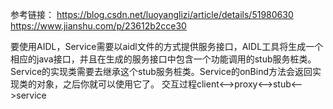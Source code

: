 参考链接：
https://blog.csdn.net/luoyanglizi/article/details/51980630
https://www.jianshu.com/p/23612b2cce30

要使用AIDL，Service需要以aidl文件的方式提供服务接口，AIDL工具将生成一个相应的java接口，并且在生成的服务接口中包含一个功能调用的stub服务桩类。Service的实现类需要去继承这个stub服务桩类。Service的onBind方法会返回实现类的对象，之后你就可以使用它了。
交互过程client<-->proxy<-->stub<-->service
